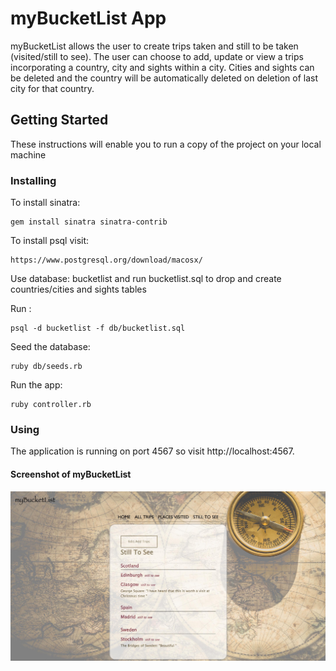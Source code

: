 # myBucketList App

myBucketList allows the user to create trips taken and still to be taken (visited/still to see). The user can choose to add, update or view a trips incorporating a  country, city and sights within a city. Cities and sights can be deleted and the country will be automatically deleted on deletion of last city for that country.

## Getting Started

These instructions will enable you to run a copy of the project on your local machine

### Installing

To install sinatra: 

```
gem install sinatra sinatra-contrib
```

To install psql visit:

``` 
https://www.postgresql.org/download/macosx/
```

Use database: bucketlist and run bucketlist.sql to drop and create countries/cities and sights tables

Run : 

```
psql -d bucketlist -f db/bucketlist.sql
```

Seed the database: 

```
ruby db/seeds.rb
```

Run the app: 

```
ruby controller.rb
```


### Using

The application is running on port 4567 so visit http://localhost:4567.


#### Screenshot of myBucketList
![Image of the app](images/myBucketList_screen_shot.jpg
)